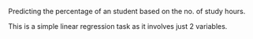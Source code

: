 Predicting the percentage of an student based on the no. of study hours.

This is a simple linear regression task as it involves just 2 variables.
